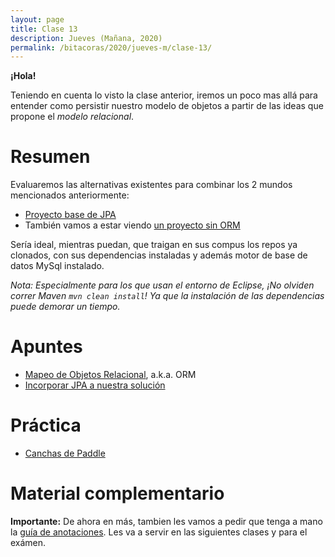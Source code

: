 ```yaml
---
layout: page
title: Clase 13
description: Jueves (Mañana, 2020)
permalink: /bitacoras/2020/jueves-m/clase-13/
---
```

**¡Hola!**

Teniendo en cuenta lo visto la clase anterior, iremos un poco mas allá para entender como persistir nuestro modelo de objetos a partir de las ideas que propone el _modelo relacional_.

# Resumen

Evaluaremos las alternativas existentes para combinar los 2 mundos mencionados anteriormente:
- [Proyecto base de JPA](https://github.com/dds-utn/jpa-proof-of-concept-template)
- También vamos a estar viendo [un proyecto sin ORM](https://github.com/dds-utn/eg-equipos-futbol-jdbc-java)

Sería ideal, mientras puedan, que traigan en sus compus los repos ya clonados, con sus dependencias instaladas y además motor de base de datos MySql instalado.

_Nota: Especialmente para los que usan el entorno de Eclipse, ¡No olviden correr Maven `mvn clean install`! Ya que la instalación de las dependencias puede demorar un tiempo._

# Apuntes
- [Mapeo de Objetos Relacional](https://docs.google.com/document/d/1YLmp9vMnSzKg2emt3Bx564Tf1CLalShPc98Z8nCoi7s/edit), a.k.a. ORM
- [Incorporar JPA a nuestra solución](https://docs.google.com/document/d/1dYvrVLRbFE9qwuKj5biz9oRBaRzj-K6ujIKOXNan02s/edit?ts=57e1f2b8#heading=h.kkyach7i1h8n)

# Práctica

- [Canchas de Paddle](https://docs.google.com/document/d/1UpZX9jNuptO9fTHf-945gjelpDc4e7o-jV3GYHA3k80/edit#heading=h.bvad7dw8bhrq)

# Material complementario

**Importante:**
De ahora en más, tambien les vamos a pedir que tenga a mano la [guía de anotaciones](https://docs.google.com/document/d/1jWtehhVCFYECKvpdcCxnEgWZFCv2fR2WPyUJSoiX3II/edit#heading=h.r09lefmcufkn). Les va a servir en las siguientes clases y para el exámen.
